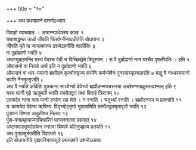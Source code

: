 +++
title = "१०"

+++
अथ प्रथमप्रश्ने दशमोऽध्यायः

विवाहो व्याख्यातः । अत्राग्न्याधेयस्य कालः १   
यथाश्रद्धमत ऊर्ध्वं जीवति पितर्यग्नीनादधीतेति बोधायनः २   
जीवति मृते वा जायामवाप्य दशमेऽहनीति शालीकिः ३   
मा दुर्ब्राह्मणो भवति ४   
अथाप्युदाहरन्ति यस्य वेदश्च वेदी च विच्छिद्येते त्रिपूरुषम् । स वै दुर्ब्राह्मणो नाम यश्चैव वृषलीपतिः । इति ५   
औपासनो वा नित्यो धार्य इति न दुर्ब्राह्मणो भवति ६   
औपासनं वा धार-यमाणो ब्रह्मौदनं कृत्वोत्त्सृज्य कर्मणि कर्मण्येवैनं पुनस्संस्कृत्याहरति ७
यद्यु वै नाधास्यमानो भवति नैनमुत्सृजति ८   
अथ वै भवति अदितिः पुत्रकामा साध्येभ्यो देवेभ्यो ब्रह्मौदनमपचत्तस्या उच्छेषणमददुस्तत्प्रश्नात् इति ९   
यस्य पत्नी गृहे ऋतुमती भवति तस्यैतद्व्रतं यथा विवाहे त्रिरात्रम् १०   
एतावदेव नाना नात्र पत्नी दण्डेन सह शेते । न स्नाति । चतुर्थ्यां स्नाति । ब्रह्मौदनस्य च प्राश्नाति ११   
यः कामयेत देवेभ्य ऋषिभ्यः पितृभ्योऽनृणो भूयासमिति तस्यैतद्व्रतमृतावृतौ भवति १२   
पुंसवनं विष्णव आहुतीश्च नित्याः १३   
पुंस-वनप्रभृत्याज्याभिघारितं पत्न्यश्नात्या प्रसवात् १४   
अष्टममासमुष्णोदकेन स्नात्वा विष्णवे बलिमुपहृत्य व्रतयति १५   
अथ पुत्रप्रसूर्भवतीति विज्ञायते १६   
इति बोधायनीये गृह्यपरिभाषासूत्रे प्रथमप्रश्ने दशमोऽध्यायः
